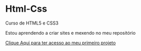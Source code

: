 # Html-Css
 Curso de HTML5 e CSS3 

 Estou aprendendo a criar sites e mexendo no meu repositório

 <a href="https://www.lucas-raizaro.github.io/Html-Css/desafio/primeiro projeto">Clique Aqui para ter acesso ao meu primeiro projeto </a>
